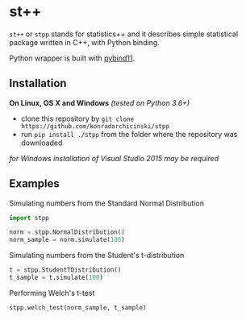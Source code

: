 st++
==============

`st++` or `stpp` stands for statistics++ and it describes simple statistical package written in C++, with Python binding.

Python wrapper is built with [pybind11](https://github.com/pybind/pybind11).


Installation
------------

**On Linux, OS X and Windows** *(tested on Python 3.6+)*

 - clone this repository by `git clone https://github.com/konradarchicinski/stpp`
 - run `pip install ./stpp` from the folder where the repository was downloaded

*for Windows installation of Visual Studio 2015 may be required*


Examples
---------

Simulating numbers from the Standard Normal Distribution
```python
import stpp

norm = stpp.NormalDistribution()
norm_sample = norm.simulate(100)
```

Simulating numbers from the Student's t-distribution
```python
t = stpp.StudentTDistribution()
t_sample = t.simulate(100)
```

Performing Welch's t-test
```python
stpp.welch_test(norm_sample, t_sample)
```